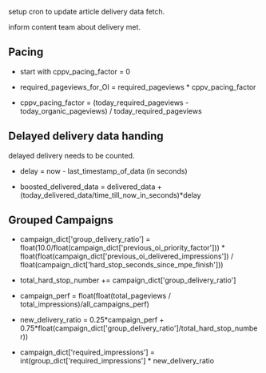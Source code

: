 setup cron to update article delivery data fetch.

inform content team about delivery met.

## Pacing

- start with cppv_pacing_factor = 0

- required_pageviews_for_OI = required_pageviews \* cppv_pacing_factor

- cppv_pacing_factor = (today_required_pageviews -
  today_organic_pageviews) / today_required_pageviews

## Delayed delivery data handing

delayed delivery needs to be counted.

- delay = now - last_timestamp_of_data (in seconds)

- boosted_delivered_data = delivered_data +
  (today_delivered_data/time_till_now_in_seconds)\*delay

## Grouped Campaigns

- campaign_dict\[\'group_delivery_ratio\'\] =
  float(10.0/float(campaign_dict\[\'previous_oi_priority_factor\'\])) \*
  float(float(campaign_dict\[\'previous_oi_delivered_impressions\'\]) /
  float(campaign_dict\[\'hard_stop_seconds_since_mpe_finish\'\]))

- total_hard_stop_number += campaign_dict\[\'group_delivery_ratio\'\]

- campaign_perf = float(float(total_pageviews /
  total_impressions)/all_campaigns_perf)

- new_delivery_ratio = 0.25\*campaign_perf +
  0.75\*float(campaign_dict\[\'group_delivery_ratio\'\]/total_hard_stop_number))

- campaign_dict\[\'required_impressions\'\] =
  int(group_dict\[\'required_impressions\'\] \* new_delivery_ratio
